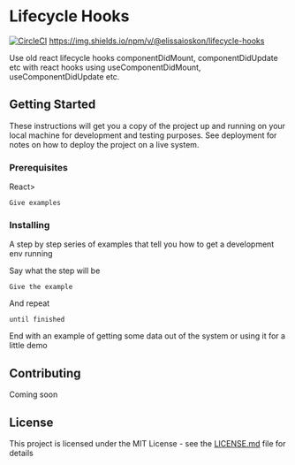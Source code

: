 # Lifecycle Hooks

[![CircleCI](https://circleci.com/gh/elissaioskon/lifecycle-hooks/tree/master.svg?style=svg&circle-token=3b174f3914490769cbf2e65ae82273108d6c3898)](https://circleci.com/gh/elissaioskon/lifecycle-hooks/tree/master)
https://img.shields.io/npm/v/@elissaioskon/lifecycle-hooks


Use old react lifecycle hooks componentDidMount, componentDidUpdate etc with react hooks
using useComponentDidMount, useComponentDidUpdate etc.



## Getting Started

These instructions will get you a copy of the project up and running on your local machine for development and testing purposes. See deployment for notes on how to deploy the project on a live system.

### Prerequisites

React>

```
Give examples
```

### Installing

A step by step series of examples that tell you how to get a development env running

Say what the step will be

```
Give the example
```

And repeat

```
until finished
```

End with an example of getting some data out of the system or using it for a little demo

## Contributing

Coming soon


## License

This project is licensed under the MIT License - see the [LICENSE.md](LICENSE.md) file for details
